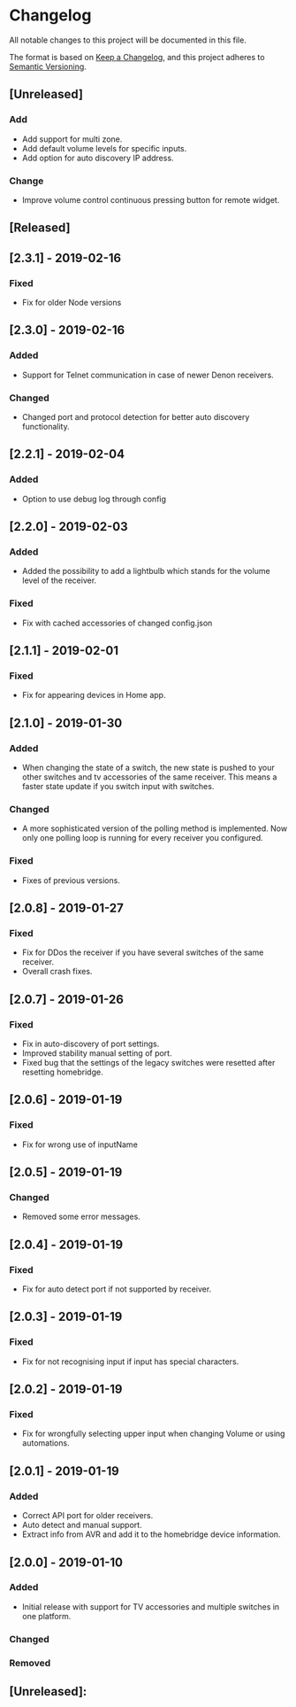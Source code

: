 # Changelog
All notable changes to this project will be documented in this file.

The format is based on [Keep a Changelog](https://keepachangelog.com/en/1.0.0/),
and this project adheres to [Semantic Versioning](https://semver.org/spec/v2.0.0.html).

## [Unreleased]
### Add
- Add support for multi zone.
- Add default volume levels for specific inputs.
- Add option for auto discovery IP address.

### Change
- Improve volume control continuous pressing button for remote widget.

## [Released]
## [2.3.1] - 2019-02-16
### Fixed
- Fix for older Node versions

## [2.3.0] - 2019-02-16
### Added
- Support for Telnet communication in case of newer Denon receivers. 

### Changed
- Changed port and protocol detection for better auto discovery functionality.

## [2.2.1] - 2019-02-04
### Added
- Option to use debug log through config

## [2.2.0] - 2019-02-03
### Added
- Added the possibility to add a lightbulb which stands for the volume level of the receiver.

### Fixed
- Fix with cached accessories of changed config.json

## [2.1.1] - 2019-02-01
### Fixed
- Fix for appearing devices in Home app.

## [2.1.0] - 2019-01-30
### Added
- When changing the state of a switch, the new state is pushed to your other switches and tv accessories of the same receiver. This means a faster state update if you switch input with switches. 

### Changed
- A more sophisticated version of the polling method is implemented. Now only one polling loop is running for every receiver you configured. 

### Fixed
- Fixes of previous versions.

## [2.0.8] - 2019-01-27
### Fixed
- Fix for DDos the receiver if you have several switches of the same receiver. 
- Overall crash fixes.

## [2.0.7] - 2019-01-26
### Fixed
- Fix in auto-discovery of port settings. 
- Improved stability manual setting of port. 
- Fixed bug that the settings of the legacy switches were resetted after resetting homebridge.

## [2.0.6] - 2019-01-19
### Fixed
- Fix for wrong use of inputName

## [2.0.5] - 2019-01-19
### Changed
- Removed some error messages.

## [2.0.4] - 2019-01-19
### Fixed
- Fix for auto detect port if not supported by receiver.

## [2.0.3] - 2019-01-19
### Fixed
- Fix for not recognising input if input has special characters.

## [2.0.2] - 2019-01-19
### Fixed
- Fix for wrongfully selecting upper input when changing Volume or using automations. 

## [2.0.1] - 2019-01-19
### Added
- Correct API port for older receivers. 
- Auto detect and manual support. 
- Extract info from AVR and add it to the homebridge device information. 

## [2.0.0] - 2019-01-10
### Added
- Initial release with support for TV accessories and multiple switches in one platform.

### Changed

### Removed

## [Unreleased]: 